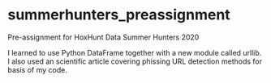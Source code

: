 # summerhunters_preassignment
Pre-assignment for HoxHunt Data Summer Hunters 2020

I learned to use Python DataFrame together with a new module called urllib. I also used an scientific article covering phissing URL detection methods for basis of my code.
